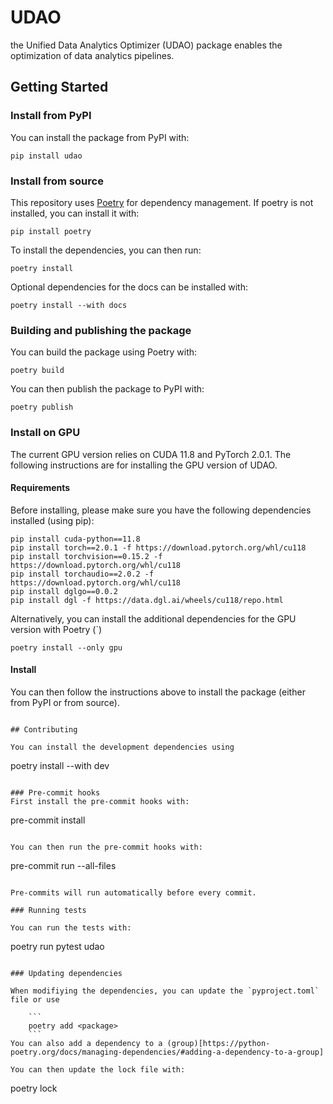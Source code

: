 # UDAO

the Unified Data Analytics Optimizer (UDAO) package enables the optimization of data analytics pipelines.

## Getting Started

### Install from PyPI

You can install the package from PyPI with:

```
pip install udao
```

### Install from source

This repository uses [Poetry](https://python-poetry.org/) for dependency management. If poetry is not installed, you can install it with:

```
pip install poetry
```

To install the dependencies, you can then run:

```
poetry install
```

Optional dependencies for the docs can be installed with:

```
poetry install --with docs
```

### Building and publishing the package

You can build the package using Poetry with:

```
poetry build
```

You can then publish the package to PyPI with:

```
poetry publish
```

### Install on GPU

The current GPU version relies on CUDA 11.8 and PyTorch 2.0.1. The following instructions are for installing the GPU version of UDAO.

#### Requirements

Before installing, please make sure you have the following dependencies installed (using pip):

```
pip install cuda-python==11.8
pip install torch==2.0.1 -f https://download.pytorch.org/whl/cu118
pip install torchvision==0.15.2 -f https://download.pytorch.org/whl/cu118
pip install torchaudio==2.0.2 -f https://download.pytorch.org/whl/cu118
pip install dglgo==0.0.2
pip install dgl -f https://data.dgl.ai/wheels/cu118/repo.html
```

Alternatively, you can install the additional dependencies for the GPU version with Poetry (`)

```
poetry install --only gpu
```

#### Install

You can then follow the instructions above to install the package (either from PyPI or from source).
```

## Contributing

You can install the development dependencies using

```
poetry install --with dev
```

### Pre-commit hooks
First install the pre-commit hooks with:

```
pre-commit install
```

You can then run the pre-commit hooks with:

```
pre-commit run --all-files
```

Pre-commits will run automatically before every commit.

### Running tests

You can run the tests with:

```
poetry run pytest udao
```

### Updating dependencies

When modifiying the dependencies, you can update the `pyproject.toml` file or use

    ```
    poetry add <package>
    ```
You can also add a dependency to a (group)[https://python-poetry.org/docs/managing-dependencies/#adding-a-dependency-to-a-group]

You can then update the lock file with:

```
poetry lock
```
